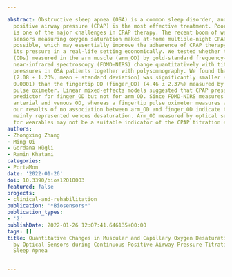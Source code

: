 ---
abstract: Obstructive sleep apnea (OSA) is a common sleep disorder, and continuous
  positive airway pressure (CPAP) is the most effective treatment. Poor adherence
  is one of the major challenges in CPAP therapy. The recent boom of wearable optical
  sensors measuring oxygen saturation makes at-home multiple-night CPAP titrations
  possible, which may essentially improve the adherence of CPAP therapy by optimizing
  its pressure in a real-life setting economically. We tested whether the oxygen desaturations
  (ODs) measured in the arm muscle (arm_OD) by gold-standard frequency-domain multi-distance
  near-infrared spectroscopy (FDMD-NIRS) change quantitatively with titrated CPAP
  pressures in OSA patients together with polysomnography. We found that the arm_OD
  (2.08 ± 1.23%, mean ± standard deviation) was significantly smaller (p-value textless
  0.0001) than the fingertip OD (finger_OD) (4.46 ± 2.37%) measured by a polysomnography
  pulse oximeter. Linear mixed-effects models suggested that CPAP pressure was a significant
  predictor for finger_OD but not for arm_OD. Since FDMD-NIRS measures a mixture of
  arterial and venous OD, whereas a fingertip pulse oximeter measures arterial OD,
  our results of no association between arm_OD and finger_OD indicate that the arm_OD
  mainly represented venous desaturation. Arm_OD measured by optical sensors used
  for wearables may not be a suitable indicator of the CPAP titration effectiveness.
authors:
- Zhongxing Zhang
- Ming Qi
- Gordana Hügli
- Ramin Khatami
categories:
- PortaMon
date: '2022-01-26'
doi: 10.3390/bios12010003
featured: false
projects:
- clinical-and-rehabilitation
publication: '*Biosensors*'
publication_types:
- '2'
publishDate: 2022-01-26 12:07:41.646135+00:00
tags: []
title: Quantitative Changes in Muscular and Capillary Oxygen Desaturation Measured
  by Optical Sensors during Continuous Positive Airway Pressure Titration for Obstructive
  Sleep Apnea

---
